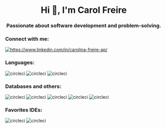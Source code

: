 <h1 align="center">Hi 👋, I'm Carol Freire</h1>
<h3 align="center">Passionate about software development and problem-solving.</h3>

<h3 align="left">Connect with me:</h3>
<p align="left">
<a href="https://linkedin.com/in/https://www.linkedin.com/in/carolina-freire-ap/" target="blank">
  <img align="center" src="https://img.shields.io/badge/linkedin-%230077B5.svg?style=for-the-badge&logo=linkedin&logoColor=white" alt="https://www.linkedin.com/in/carolina-freire-ap/"/>
</a>
  
</p>

<h3 align="left">Languages:</h3>
<p align="left"> 
    <img src="https://img.shields.io/badge/Java-ED8B00?style=for-the-badge&logo=openjdk&logoColor=white" alt="circleci"/> 
    <img src="https://img.shields.io/badge/Spring-6DB33F?style=for-the-badge&logo=spring&logoColor=white" alt="circleci"/> 
    <img src="https://img.shields.io/badge/Python-14354C?style=for-the-badge&logo=python&logoColor=white" alt="circleci"/> 
</p>

<h3 align="left">Databases and others:</h3>
<p align="left"> 
    <img src="https://img.shields.io/badge/PostgreSQL-316192?style=for-the-badge&logo=postgresql&logoColor=white" alt="circleci"/> 
    <img src="https://img.shields.io/badge/Microsoft_Azure-0089D6?style=for-the-badge&logo=microsoft-azure&logoColor=white" alt="circleci"/> 
    <img src="https://img.shields.io/badge/circleci-343434?style=for-the-badge&logo=circleci&logoColor=white" alt="circleci"/> 
    <img src="https://img.shields.io/badge/rabbitmq-%23FF6600.svg?&style=for-the-badge&logo=rabbitmq&logoColor=white" alt="circleci"/> 
    <img src="https://img.shields.io/badge/-Swagger-%23Clojure?style=for-the-badge&logo=swagger&logoColor=white" alt="circleci"/> 


<h3 align="left">Favorites IDEs:</h3>
<p align="left">
    <img src="https://img.shields.io/badge/PyCharm-000000.svg?&style=for-the-badge&logo=PyCharm&logoColor=white" alt="circleci"/> 
    <img src="https://img.shields.io/badge/IntelliJ_IDEA-000000.svg?style=for-the-badge&logo=intellij-idea&logoColor=white" alt="circleci"/> 
</p>
